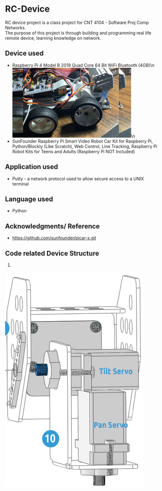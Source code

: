 
# RC-Device
RC device project is a class project for CNT 4104 - Software Proj Comp Networks.<br />
The purpose of this project is through building and programming real life remote device, learning knowledge on network.<br />


## Device used
* Raspberry Pi 4 Model B 2019 Quad Core 64 Bit WiFi Bluetooth (4GB)\n
![Sample Image](Device_structure_image/picar.png)\n
* SunFounder Raspberry Pi Smart Video Robot Car Kit for Raspberry Pi, Python/Blockly (Like Scratch), Web Control, Line Tracking, Raspberry Pi Robot Kits for Teens and Adults (Raspberry Pi NOT Included) 

## Application used
* Putty - a network protocol used to allow secure access to a UNIX terminal

## Language used
* Python

## Acknowledgments/ Reference
* https://github.com/sunfounder/picar-x.git

## Code related Device Structure
1. 
![Sample Image](Device_structure_image/pan_tilt_servo.png)



